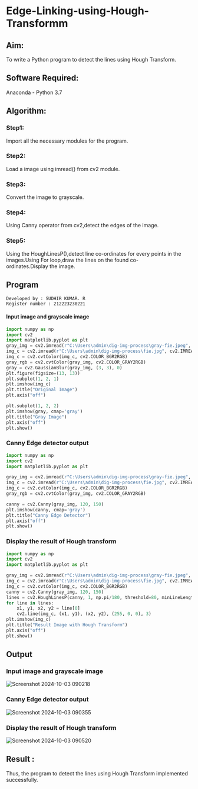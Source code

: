 # Edge-Linking-using-Hough-Transformm
## Aim:
To write a Python program to detect the lines using Hough Transform.

## Software Required:
Anaconda - Python 3.7

## Algorithm:
### Step1:

Import all the necessary modules for the program.
### Step2:

Load a image using imread() from cv2 module.
### Step3:

Convert the image to grayscale.
### Step4:

Using Canny operator from cv2,detect the edges of the image.
### Step5:

Using the HoughLinesP(),detect line co-ordinates for every points in the images.Using For loop,draw the lines on the found co-ordinates.Display the image.

## Program

```
Developed by : SUDHIR KUMAR. R
Register number : 212223230221
```

#### Input image and grayscale image

```python
import numpy as np
import cv2
import matplotlib.pyplot as plt
gray_img = cv2.imread(r"C:\Users\admin\dig-img-process\gray-fie.jpeg", cv2.IMREAD_GRAYSCALE)
img_c = cv2.imread(r"C:\Users\admin\dig-img-process\fie.jpg", cv2.IMREAD_COLOR)
img_c = cv2.cvtColor(img_c, cv2.COLOR_BGR2RGB)
gray_rgb = cv2.cvtColor(gray_img, cv2.COLOR_GRAY2RGB)
gray = cv2.GaussianBlur(gray_img, (3, 3), 0)
plt.figure(figsize=(13, 13))
plt.subplot(1, 2, 1)
plt.imshow(img_c)
plt.title("Original Image")
plt.axis("off")

plt.subplot(1, 2, 2)
plt.imshow(gray, cmap='gray')
plt.title("Gray Image")
plt.axis("off")
plt.show()
```

### Canny Edge detector output

```python
import numpy as np
import cv2
import matplotlib.pyplot as plt

gray_img = cv2.imread(r"C:\Users\admin\dig-img-process\gray-fie.jpeg", cv2.IMREAD_GRAYSCALE)
img_c = cv2.imread(r"C:\Users\admin\dig-img-process\fie.jpg", cv2.IMREAD_COLOR)
img_c = cv2.cvtColor(img_c, cv2.COLOR_BGR2RGB)
gray_rgb = cv2.cvtColor(gray_img, cv2.COLOR_GRAY2RGB)

canny = cv2.Canny(gray_img, 120, 150)
plt.imshow(canny, cmap='gray')
plt.title("Canny Edge Detector")
plt.axis("off")
plt.show()
```

### Display the result of Hough transform

```python
import numpy as np
import cv2
import matplotlib.pyplot as plt

gray_img = cv2.imread(r"C:\Users\admin\dig-img-process\gray-fie.jpeg", cv2.IMREAD_GRAYSCALE)
img_c = cv2.imread(r"C:\Users\admin\dig-img-process\fie.jpg", cv2.IMREAD_COLOR)
img_c = cv2.cvtColor(img_c, cv2.COLOR_BGR2RGB)
canny = cv2.Canny(gray_img, 120, 150)
lines = cv2.HoughLinesP(canny, 1, np.pi/180, threshold=80, minLineLength=50, maxLineGap=250)
for line in lines:
    x1, y1, x2, y2 = line[0]
    cv2.line(img_c, (x1, y1), (x2, y2), (255, 0, 0), 3)
plt.imshow(img_c)
plt.title("Result Image with Hough Transform")
plt.axis("off")
plt.show()
```
## Output

### Input image and grayscale image

![Screenshot 2024-10-03 090218](https://github.com/user-attachments/assets/7a4d50f0-5bfb-4956-9456-22f7ee1e0af8)

### Canny Edge detector output

![Screenshot 2024-10-03 090355](https://github.com/user-attachments/assets/e5cef289-41af-4d67-9464-9f0c69537762)

### Display the result of Hough transform

![Screenshot 2024-10-03 090520](https://github.com/user-attachments/assets/0cea08b3-eeaf-4a90-8968-a2582fbb1569)

## Result :
Thus, the program to detect the lines using Hough Transform implemented successfully.
